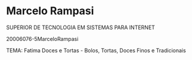 # Marcelo Rampasi
SUPERIOR DE TECNOLOGIA EM SISTEMAS PARA INTERNET

20006076-5MarceloRampasi

TEMA: Fatima Doces e Tortas - Bolos, Tortas, Doces Finos e Tradicionais
